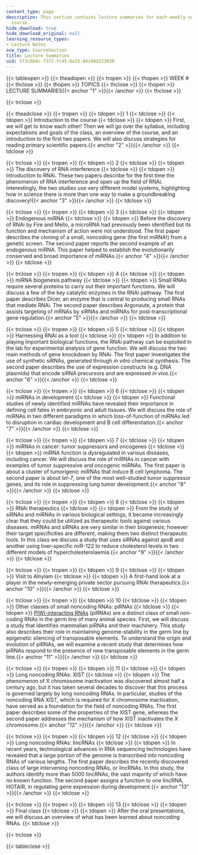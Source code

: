 ```yaml
---
content_type: page
description: This section contains lecture summaries for each weekly session of the
  course.
hide_download: true
hide_download_original: null
learning_resource_types:
- Lecture Notes
ocw_type: CourseSection
title: Lecture Summaries
uid: 5f3c6b9c-7372-fc45-8a15-04c08d223039
---
```


{{< tableopen >}}
{{< theadopen >}}
{{< tropen >}}
{{< thopen >}}
WEEK #
{{< thclose >}}
{{< thopen >}}
TOPICS
{{< thclose >}}
{{< thopen >}}
LECTURE SUMMARIES{{< anchor "1" >}}{{< /anchor >}}
{{< thclose >}}

{{< trclose >}}

{{< theadclose >}}
{{< tropen >}}
{{< tdopen >}}
1
{{< tdclose >}}
{{< tdopen >}}
Introduction to the course
{{< tdclose >}}
{{< tdopen >}}
First, we will get to know each other! Then we will go over the syllabus, including expectations and goals of the class, an overview of the course, and an introduction to the first two papers. We will also discuss strategies for reading primary scientific papers.{{< anchor "2" >}}{{< /anchor >}}
{{< tdclose >}}

{{< trclose >}}
{{< tropen >}}
{{< tdopen >}}
2
{{< tdclose >}}
{{< tdopen >}}
The discovery of RNA interference
{{< tdclose >}}
{{< tdopen >}}
Introduction to RNAi. These two papers describe for the first time the phenomenon of RNA interference and open up the field of RNAi. Interestingly, the two studies use very different model systems, highlighting how in science there is more than one way to make a groundbreaking discovery!{{< anchor "3" >}}{{< /anchor >}}
{{< tdclose >}}

{{< trclose >}}
{{< tropen >}}
{{< tdopen >}}
3
{{< tdclose >}}
{{< tdopen >}}
Endogenous miRNA
{{< tdclose >}}
{{< tdopen >}}
Before the discovery of RNAi by Fire and Mello, a microRNA had previously been identified but its function and mechanism of action were not understood. The first paper describes the cloning of a small, noncoding gene (the first miRNA!) from a genetic screen. The second paper reports the second example of an endogenous miRNA. This paper helped to establish the evolutionarily conserved and broad importance of miRNAs.{{< anchor "4" >}}{{< /anchor >}}
{{< tdclose >}}

{{< trclose >}}
{{< tropen >}}
{{< tdopen >}}
4
{{< tdclose >}}
{{< tdopen >}}
miRNA biogenesis pathway
{{< tdclose >}}
{{< tdopen >}}
Small RNAs require several proteins to carry out their important functions. We will discuss a few of the key catalytic enzymes in the RNAi pathway. The first paper describes Dicer, an enzyme that is central to producing small RNAs that mediate RNAi. The second paper describes Argonaute, a protein that assists targeting of mRNAs by siRNAs and miRNAs for post-transcriptional gene regulation.{{< anchor "5" >}}{{< /anchor >}}
{{< tdclose >}}

{{< trclose >}}
{{< tropen >}}
{{< tdopen >}}
5
{{< tdclose >}}
{{< tdopen >}}
Harnessing RNAi as a tool
{{< tdclose >}}
{{< tdopen >}}
In addition to playing important biological functions, the RNAi pathway can be exploited in the lab for experimental analysis of gene function. We will discuss the two main methods of gene knockdown by RNAi. The first paper investigates the use of synthetic siRNAs, generated through _in vitro_ chemical synthesis. The second paper describes the use of expression constructs (e.g. DNA plasmids) that encode siRNA precursors and are expressed _in vivo._{{< anchor "6" >}}{{< /anchor >}}
{{< tdclose >}}

{{< trclose >}}
{{< tropen >}}
{{< tdopen >}}
6
{{< tdclose >}}
{{< tdopen >}}
miRNAs in development
{{< tdclose >}}
{{< tdopen >}}
Functional studies of newly identified miRNAs have revealed their importance in defining cell fates in embryonic and adult tissues. We will discuss the role of miRNAs in two different paradigms in which loss-of-function of miRNAs led to disruption in cardiac development and B cell differentiation.{{< anchor "7" >}}{{< /anchor >}}
{{< tdclose >}}

{{< trclose >}}
{{< tropen >}}
{{< tdopen >}}
7
{{< tdclose >}}
{{< tdopen >}}
miRNAs in cancer: tumor suppressors and oncogenes
{{< tdclose >}}
{{< tdopen >}}
miRNA function is dysregulated in various diseases, including cancer. We will discuss the role of miRNAs in cancer with examples of tumor suppressive and oncogenic miRNAs. The first paper is about a cluster of tumorigenic miRNAs that induce B cell lymphoma. The second paper is about _let-7_, one of the most well–studied tumor suppressor genes, and its role in suppressing lung tumor development.{{< anchor "8" >}}{{< /anchor >}}
{{< tdclose >}}

{{< trclose >}}
{{< tropen >}}
{{< tdopen >}}
8
{{< tdclose >}}
{{< tdopen >}}
RNAi therapeutics
{{< tdclose >}}
{{< tdopen >}}
From the study of siRNAs and miRNAs in various biological settings, it became increasingly clear that they could be utilized as therapeutic tools against various diseases. miRNAs and siRNAs are very similar in their biogenesis; however their target specificities are different, making them two distinct therapeutic tools. In this class we discuss a study that uses siRNAs against apoB and another using liver-specific miR-122 to reduce cholesterol levels in two different models of hypercholesterolaemia.{{< anchor "9" >}}{{< /anchor >}}
{{< tdclose >}}

{{< trclose >}}
{{< tropen >}}
{{< tdopen >}}
9
{{< tdclose >}}
{{< tdopen >}}
Visit to Alnylam
{{< tdclose >}}
{{< tdopen >}}
A first-hand look at a player in the newly-emerging private sector pursuing RNAi therapeutics.{{< anchor "10" >}}{{< /anchor >}}
{{< tdclose >}}

{{< trclose >}}
{{< tropen >}}
{{< tdopen >}}
10
{{< tdclose >}}
{{< tdopen >}}
Other classes of small noncoding RNAs: piRNAs
{{< tdclose >}}
{{< tdopen >}}
[PIWI-interacting RNAs](http://en.wikipedia.org/wiki/Piwi-interacting_RNA) (piRNAs) are a distinct class of small non-coding RNAs in the germ line of many animal species. First, we will discuss a study that identifies mammalian piRNAs and their machinery. This study also describes their role in maintaining genome-stability in the germ line by epigenetic silencing of transposable elements. To understand the origin and evolution of piRNAs, we will examine a recent study that determines how piRNAs respond to the presence of new transposable elements in the germ line.{{< anchor "11" >}}{{< /anchor >}}
{{< tdclose >}}

{{< trclose >}}
{{< tropen >}}
{{< tdopen >}}
11
{{< tdclose >}}
{{< tdopen >}}
Long noncoding RNAs: XIST
{{< tdclose >}}
{{< tdopen >}}
The phenomenon of X chromosome inactivation was discovered almost half a century ago, but it has taken several decades to discover that this process is governed largely by long noncoding RNAs. In particular, studies of the noncoding RNA XIST, which is required for X chromosome inactivation, have served as a foundation for the field of noncoding RNAs. The first paper describes some of the properties of the XIST gene, whereas the second paper addresses the mechanism of how XIST inactivates the X chromosome.{{< anchor "12" >}}{{< /anchor >}}
{{< tdclose >}}

{{< trclose >}}
{{< tropen >}}
{{< tdopen >}}
12
{{< tdclose >}}
{{< tdopen >}}
Long noncoding RNAs: lincRNAs
{{< tdclose >}}
{{< tdopen >}}
In recent years, technological advances in RNA sequencing technologies have revealed that a large portion of the genome is transcribed into noncoding RNAs of various lengths. The first paper describes the recently discovered class of large intervening noncoding RNAs, or lincRNAs. In this study, the authors identify more than 5000 lincRNAs, the vast majority of which have no known function. The second paper assigns a function to one lincRNA, HOTAIR, in regulating gene expression during development.{{< anchor "13" >}}{{< /anchor >}}
{{< tdclose >}}

{{< trclose >}}
{{< tropen >}}
{{< tdopen >}}
13
{{< tdclose >}}
{{< tdopen >}}
Final class
{{< tdclose >}}
{{< tdopen >}}
After the oral presentations, we will discuss an overview of what has been learned about noncoding RNAs.
{{< tdclose >}}

{{< trclose >}}

{{< tableclose >}}